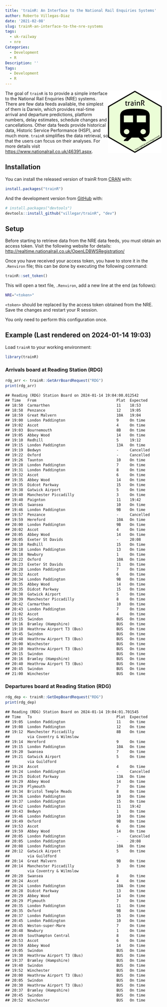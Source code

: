 ```yaml
---
title: 'trainR: An Interface to the National Rail Enquiries Systems'
author: Roberto Villegas-Diaz
date: '2021-02-08'
slug: trainR-an-interface-to-the-nre-systems
tags:
  - uk-railway
  - nre
Categories:
  - Development
  - R
Description: ''
Tags:
  - Development
  - R
---
```


<img src="https://raw.githubusercontent.com/villegar/trainR/main/inst/images/logo.png" alt="logo" align="right" height=200px/>

The goal of `trainR` is to provide a simple interface to the 
National Rail Enquiries (NRE) systems. There are few data feeds 
available, the simplest of them is Darwin, which provides real-time 
arrival and departure predictions, platform numbers, delay estimates, 
schedule changes and cancellations. Other data feeds provide historical 
data, Historic Service Performance (HSP), and much more. `trainR` 
simplifies the data retrieval, so that the users can focus on their 
analyses. For more details visit 
https://www.nationalrail.co.uk/46391.aspx.

## Installation

You can install the released version of trainR from [CRAN](https://CRAN.R-project.org) with:

``` r
install.packages("trainR")
```

And the development version from [GitHub](https://github.com/) with:

``` r
# install.packages("devtools")
devtools::install_github("villegar/trainR", "dev")
```

## Setup
Before starting to retrieve data from the NRE data feeds, you must obtain an access token. 
Visit the following website for details: http://realtime.nationalrail.co.uk/OpenLDBWSRegistration/

Once you have received your access token, you have to store it in the `.Renviron` file; this can be 
done by executing the following command:


```r
trainR::set_token()
```

This will open a text file, `.Renviron`, add a new line at the end (as follows):

```bash
NRE="<token>"
```

`<token>` should be replaced by the access token obtained from the NRE. Save the changes and restart 
your R session.

You only need to perform this configuration once.

## Example (Last rendered on 2024-01-14 19:03)

Load `trainR` to your working environment:

```r
library(trainR)
```

### Arrivals board at Reading Station (RDG)


```r
rdg_arr <- trainR::GetArrBoardRequest("RDG")
print(rdg_arr)
```

```
## Reading (RDG) Station Board on 2024-01-14 19:04:00.012542
## Time   From                                    Plat  Expected
## 18:50  Carmarthen                              11    18:53
## 18:58  Penzance                                12    19:05
## 18:59  Great Malvern                           10A   19:04
## 19:00  London Paddington                       9     On time
## 19:02  Ascot                                   4     On time
## 19:03  Bournemouth                             8B    On time
## 19:05  Abbey Wood                              14    On time
## 19:10  Redhill                                 5     19:12
## 19:15  London Paddington                       13A   On time
## 19:19  Bedwyn                                  -     Cancelled
## 19:22  Oxford                                  -     Cancelled
## 19:26  Taunton                                 10    On time
## 19:28  London Paddington                       7     On time
## 19:31  London Paddington                       8     On time
## 19:32  Ascot                                   6     On time
## 19:35  Abbey Wood                              14    On time
## 19:35  Didcot Parkway                          15    On time
## 19:38  Gatwick Airport                         5     On time
## 19:40  Manchester Piccadilly                   3     On time
## 19:40  Paignton                                11    19:42
## 19:45  Swansea                                 10    On time
## 19:46  London Paddington                       9B    On time
## 19:57  Penzance                                -     Cancelled
## 19:59  Hereford                                10A   On time
## 20:00  London Paddington                       9B    On time
## 20:02  Ascot                                   4     On time
## 20:05  Abbey Wood                              14    On time
## 20:05  Exeter St Davids                        -     20:08
## 20:10  Redhill                                 15    On time
## 20:18  London Paddington                       13    On time
## 20:18  Newbury                                 1     On time
## 20:22  Oxford                                  10A   On time
## 20:23  Exeter St Davids                        11    On time
## 20:28  London Paddington                       7     On time
## 20:32  Ascot                                   6     On time
## 20:34  London Paddington                       9B    On time
## 20:35  Abbey Wood                              14    On time
## 20:35  Didcot Parkway                          15    On time
## 20:38  Gatwick Airport                         5     On time
## 20:39  Manchester Piccadilly                   8     On time
## 20:42  Carmarthen                              10    On time
## 20:43  London Paddington                       7     On time
## 21:02  Ascot                                   4     On time
## 19:15  Swindon                                 BUS   On time
## 19:16  Bramley (Hampshire)                     BUS   On time
## 19:18  Heathrow Airport T3 (Bus)               BUS   On time
## 19:45  Swindon                                 BUS   On time
## 19:48  Heathrow Airport T3 (Bus)               BUS   On time
## 20:00  Winchester                              BUS   On time
## 20:10  Heathrow Airport T3 (Bus)               BUS   On time
## 20:15  Swindon                                 BUS   On time
## 20:16  Bramley (Hampshire)                     BUS   On time
## 20:40  Heathrow Airport T3 (Bus)               BUS   On time
## 20:45  Swindon                                 BUS   On time
## 21:00  Winchester                              BUS   On time
```

### Departures board at Reading Station (RDG)


```r
rdg_dep <- trainR::GetDepBoardRequest("RDG")
print(rdg_dep)
```

```
## Reading (RDG) Station Board on 2024-01-14 19:04:01.701545
## Time   To                                      Plat  Expected
## 19:05  London Paddington                       11    On time
## 19:08  London Paddington                       12    On time
## 19:12  Manchester Piccadilly                   8B    On time
##        via Coventry & Wilmslow                 
## 19:14  Hereford                                9     On time
## 19:15  London Paddington                       10A   On time
## 19:20  Swansea                                 7     On time
## 19:21  Gatwick Airport                         5     On time
##        via Guildford                           
## 19:24  Ascot                                   4     On time
## 19:24  London Paddington                       -     Cancelled
## 19:25  Didcot Parkway                          13A   On time
## 19:29  Abbey Wood                              14    On time
## 19:29  Plymouth                                7     On time
## 19:34  Bristol Temple Meads                    8     On time
## 19:36  London Paddington                       10    On time
## 19:37  London Paddington                       15    On time
## 19:42  London Paddington                       11    19:42
## 19:43  Bedwyn                                  1     On time
## 19:46  London Paddington                       10    On time
## 19:49  Oxford                                  9B    On time
## 19:53  Ascot                                   6     On time
## 19:59  Abbey Wood                              14    On time
## 20:05  London Paddington                       -     Cancelled
## 20:05  London Paddington                       -     20:08
## 20:08  London Paddington                       10A   On time
## 20:12  Gatwick Airport                         5     On time
##        via Guildford                           
## 20:14  Great Malvern                           9B    On time
## 20:14  Manchester Piccadilly                   3     On time
##        via Coventry & Wilmslow                 
## 20:20  Swansea                                 8     On time
## 20:24  Ascot                                   4     On time
## 20:24  London Paddington                       10A   On time
## 20:28  Didcot Parkway                          13    On time
## 20:29  Abbey Wood                              14    On time
## 20:29  Plymouth                                7     On time
## 20:35  London Paddington                       11    On time
## 20:35  Oxford                                  9B    On time
## 20:37  London Paddington                       15    On time
## 20:45  London Paddington                       10    On time
## 20:45  Weston-super-Mare                       7     On time
## 20:48  Newbury                                 1     On time
## 20:49  Southampton Central                     8     On time
## 20:53  Ascot                                   6     On time
## 20:59  Abbey Wood                              14    On time
## 19:05  Swindon                                 BUS   On time
## 19:30  Heathrow Airport T3 (Bus)               BUS   On time
## 19:37  Bramley (Hampshire)                     BUS   On time
## 19:40  Swindon                                 BUS   On time
## 19:52  Winchester                              BUS   On time
## 20:00  Heathrow Airport T3 (Bus)               BUS   On time
## 20:05  Swindon                                 BUS   On time
## 20:30  Heathrow Airport T3 (Bus)               BUS   On time
## 20:37  Bramley (Hampshire)                     BUS   On time
## 20:45  Swindon                                 BUS   On time
## 20:52  Winchester                              BUS   On time
```
